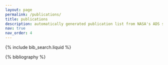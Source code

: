 ```yaml
---
layout: page
permalink: /publications/
title: publications
description: automatically generated publication list from NASA's ADS service, powered by jekyll-scholar. 
nav: true
nav_order: 4
---
```


<!-- _pages/publications.md -->

<!-- Bibsearch Feature -->

{% include bib_search.liquid %}

<div class="publications">

{% bibliography %}

</div>
